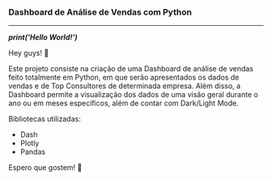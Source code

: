 ### Dashboard de Análise de Vendas com Python

----

***print('Hello World!')***

Hey guys! 👋

Este projeto consiste na criação de uma Dashboard de análise de vendas feito totalmente em Python, em que serão apresentados os dados de vendas e de Top Consultores de determinada empresa. Além disso, a Dashboard permite a visualização dos dados de uma visão geral durante o ano ou em meses específicos, além de contar com Dark/Light Mode.

Bibliotecas utilizadas:
- Dash
- Plotly
- Pandas

Espero que gostem! 🚀
